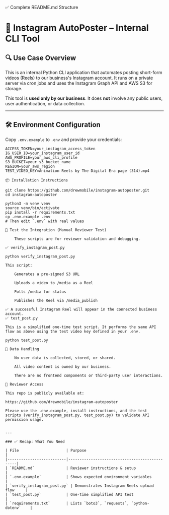 ✅ Complete README.md Structure

# 📸 Instagram AutoPoster – Internal CLI Tool

## 🔍 Use Case Overview

This is an internal Python CLI application that automates posting short-form videos (Reels) to our business's Instagram account. It runs on a private server via cron jobs and uses the Instagram Graph API and AWS S3 for storage.

This tool is **used only by our business**. It does **not** involve any public users, user authentication, or data collection.

---

## 🛠️ Environment Configuration

Copy `.env.example` to `.env` and provide your credentials:

```env
ACCESS_TOKEN=your_instagram_access_token
IG_USER_ID=your_instagram_user_id
AWS_PROFILE=your_aws_cli_profile
S3_BUCKET=your_s3_bucket_name
REGION=your_aws_region
TEST_VIDEO_KEY=Animation Reels by The Digital Era page (314).mp4

📦 Installation Instructions

git clone https://github.com/drewmobile/instagram-autoposter.git
cd instagram-autoposter

python3 -m venv venv
source venv/bin/activate
pip install -r requirements.txt
cp .env.example .env
# Then edit `.env` with real values

🧪 Test the Integration (Manual Reviewer Test)

    These scripts are for reviewer validation and debugging.

✅ verify_instagram_post.py

python verify_instagram_post.py

This script:

    Generates a pre-signed S3 URL

    Uploads a video to /media as a Reel

    Polls /media for status

    Publishes the Reel via /media_publish

✅ A successful Instagram Reel will appear in the connected business account.
✅ test_post.py

This is a simplified one-time test script. It performs the same API flow as above using the test video key defined in your .env.

python test_post.py

🔐 Data Handling

    No user data is collected, stored, or shared.

    All video content is owned by our business.

    There are no frontend components or third-party user interactions.

🔗 Reviewer Access

This repo is publicly available at:

https://github.com/drewmobile/instagram-autoposter

Please use the .env.example, install instructions, and the test scripts (verify_instagram_post.py, test_post.py) to validate API permission usage.


---

### ✅ Recap: What You Need

| File                     | Purpose                                       |
|--------------------------|-----------------------------------------------|
| `README.md`              | Reviewer instructions & setup                 |
| `.env.example`           | Shows expected environment variables          |
| `verify_instagram_post.py` | Demonstrates Instagram Reels upload flow     |
| `test_post.py`           | One-time simplified API test                  |
| `requirements.txt`       | Lists `boto3`, `requests`, `python-dotenv`    |

